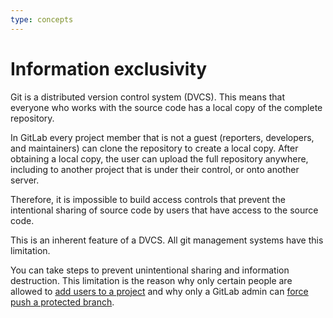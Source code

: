 ```yaml
---
type: concepts
---
```

# Information exclusivity

Git is a distributed version control system (DVCS). This means that everyone
who works with the source code has a local copy of the complete repository.

In GitLab every project member that is not a guest (reporters, developers, and
maintainers) can clone the repository to create a local copy. After obtaining
a local copy, the user can upload the full repository anywhere, including to
another project that is under their control, or onto another server.

Therefore, it is impossible to build access controls that prevent the
intentional sharing of source code by users that have access to the source code.

This is an inherent feature of a DVCS. All git management systems have this
limitation.

You can take steps to prevent unintentional sharing and information
destruction. This limitation is the reason why only certain people are allowed
to [add users to a project](../user/project/members/) and why only a GitLab
admin can [force push a protected branch](../project/protected_branches.html).

<!-- ## Troubleshooting

Include any troubleshooting steps that you can foresee. If you know beforehand what issues
one might have when setting this up, or when something is changed, or on upgrading, it's
important to describe those, too. Think of things that may go wrong and include them here.
This is important to minimize requests for support, and to avoid doc comments with
questions that you know someone might ask.

Each scenario can be a third-level heading, e.g. `### Getting error message X`.
If you have none to add when creating a doc, leave this section in place
but commented out to help encourage others to add to it in the future. -->
